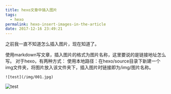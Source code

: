 ```yaml
---
title: hexo文章中插入图片
tags:
  - hexo
permalink: hexo-insert-images-in-the-article
date: 2017-12-16 23:49:21
---
```



之前我一直不知道怎么插入图片，现在知道了。
<!--more-->
使用markdown写文章，插入图片的格式为图片名称，这里要说的是链接地址怎么写。
对于hexo，有两种方式：
使用本地路径：在hexo/source目录下新建一个img文件夹，将图片放入该文件夹下，插入图片时链接即为/img/图片名称。

```
![test](/img/001.jpg)
```

![test](/img/001.jpg)
